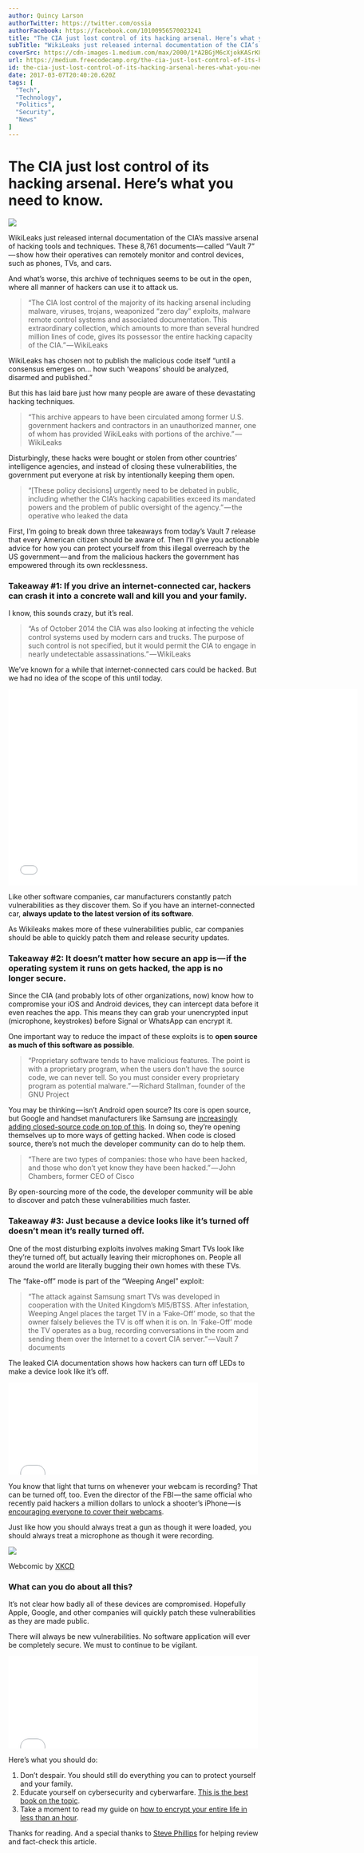 ```yaml
---
author: Quincy Larson
authorTwitter: https://twitter.com/ossia
authorFacebook: https://facebook.com/10100956570023241
title: "The CIA just lost control of its hacking arsenal. Here’s what you need to know."
subTitle: "WikiLeaks just released internal documentation of the CIA’s massive arsenal of hacking tools and techniques. These 8,761 documents — call..."
coverSrc: https://cdn-images-1.medium.com/max/2000/1*A2BGjM6cXjokKASrK8oLMA.jpeg
url: https://medium.freecodecamp.org/the-cia-just-lost-control-of-its-hacking-arsenal-heres-what-you-need-to-know-ea69fc1ce38c
id: the-cia-just-lost-control-of-its-hacking-arsenal-heres-what-you-need-to-know-ea69fc1ce38c
date: 2017-03-07T20:40:20.620Z
tags: [
  "Tech",
  "Technology",
  "Politics",
  "Security",
  "News"
]
---
```

# The CIA just lost control of its hacking arsenal. Here’s what you need to know.







![](https://cdn-images-1.medium.com/max/2000/1*A2BGjM6cXjokKASrK8oLMA.jpeg)







WikiLeaks just released internal documentation of the CIA’s massive arsenal of hacking tools and techniques. These 8,761 documents — called “Vault 7” — show how their operatives can remotely monitor and control devices, such as phones, TVs, and cars.

And what’s worse, this archive of techniques seems to be out in the open, where all manner of hackers can use it to attack us.

> “The CIA lost control of the majority of its hacking arsenal including malware, viruses, trojans, weaponized “zero day” exploits, malware remote control systems and associated documentation. This extraordinary collection, which amounts to more than several hundred million lines of code, gives its possessor the entire hacking capacity of the CIA.” — WikiLeaks

WikiLeaks has chosen not to publish the malicious code itself “until a consensus emerges on… how such ‘weapons’ should be analyzed, disarmed and published.”

But this has laid bare just how many people are aware of these devastating hacking techniques.

> “This archive appears to have been circulated among former U.S. government hackers and contractors in an unauthorized manner, one of whom has provided WikiLeaks with portions of the archive.” — WikiLeaks

Disturbingly, these hacks were bought or stolen from other countries’ intelligence agencies, and instead of closing these vulnerabilities, the government put everyone at risk by intentionally keeping them open.

> “[These policy decisions] urgently need to be debated in public, including whether the CIA’s hacking capabilities exceed its mandated powers and the problem of public oversight of the agency.” — the operative who leaked the data

First, I’m going to break down three takeaways from today’s Vault 7 release that every American citizen should be aware of. Then I’ll give you actionable advice for how you can protect yourself from this illegal overreach by the US government — and from the malicious hackers the government has empowered through its own recklessness.

### Takeaway #1: If you drive an internet-connected car, hackers can crash it into a concrete wall and kill you and your family.

I know, this sounds crazy, but it’s real.

> “As of October 2014 the CIA was also looking at infecting the vehicle control systems used by modern cars and trucks. The purpose of such control is not specified, but it would permit the CIA to engage in nearly undetectable assassinations.” — WikiLeaks

We’ve known for a while that internet-connected cars could be hacked. But we had no idea of the scope of this until today.





<iframe data-width="854" data-height="480" width="700" height="393" src="/media/91c6268d78725084e1b6399b1417f733?postId=ea69fc1ce38c" data-media-id="91c6268d78725084e1b6399b1417f733" data-thumbnail="https://i.embed.ly/1/image?url=https%3A%2F%2Fi.ytimg.com%2Fvi%2FMK0SrxBC1xs%2Fhqdefault.jpg&amp;key=4fce0568f2ce49e8b54624ef71a8a5bd" allowfullscreen="" frameborder="0"></iframe>





Like other software companies, car manufacturers constantly patch vulnerabilities as they discover them. So if you have an internet-connected car, **always update to the latest version of its software**.

As Wikileaks makes more of these vulnerabilities public, car companies should be able to quickly patch them and release security updates.

### Takeaway #2: It doesn’t matter how secure an app is — if the operating system it runs on gets hacked, the app is no longer secure.

Since the CIA (and probably lots of other organizations, now) know how to compromise your iOS and Android devices, they can intercept data before it even reaches the app. This means they can grab your unencrypted input (microphone, keystrokes) before Signal or WhatsApp can encrypt it.

One important way to reduce the impact of these exploits is to **open source as much of this software as possible**.

> “Proprietary software tends to have malicious features. The point is with a proprietary program, when the users don’t have the source code, we can never tell. So you must consider every proprietary program as potential malware.” — Richard Stallman, founder of the GNU Project

You may be thinking — isn’t Android open source? Its core is open source, but Google and handset manufacturers like Samsung are [increasingly adding closed-source code on top of this](https://arstechnica.com/gadgets/2013/10/googles-iron-grip-on-android-controlling-open-source-by-any-means-necessary/). In doing so, they’re opening themselves up to more ways of getting hacked. When code is closed source, there’s not much the developer community can do to help them.

> “There are two types of companies: those who have been hacked, and those who don’t yet know they have been hacked.” — John Chambers, former CEO of Cisco

By open-sourcing more of the code, the developer community will be able to discover and patch these vulnerabilities much faster.

### Takeaway #3: Just because a device looks like it’s turned off doesn’t mean it’s really turned off.

One of the most disturbing exploits involves making Smart TVs look like they’re turned off, but actually leaving their microphones on. People all around the world are literally bugging their own homes with these TVs.

The “fake-off” mode is part of the “Weeping Angel” exploit:

> “The attack against Samsung smart TVs was developed in cooperation with the United Kingdom’s MI5/BTSS. After infestation, Weeping Angel places the target TV in a ‘Fake-Off’ mode, so that the owner falsely believes the TV is off when it is on. In ‘Fake-Off’ mode the TV operates as a bug, recording conversations in the room and sending them over the Internet to a covert CIA server.” — Vault 7 documents

The leaked CIA documentation shows how hackers can turn off LEDs to make a device look like it’s off.





<iframe data-width="500" data-height="185" width="500" height="185" src="/media/3798a88a74edfd28388b6fb22babc476?postId=ea69fc1ce38c" data-media-id="3798a88a74edfd28388b6fb22babc476" data-thumbnail="https://i.embed.ly/1/image?url=https%3A%2F%2Fpbs.twimg.com%2Fmedia%2FB9T_ejfCIAEAXpY.png%3Alarge&amp;key=4fce0568f2ce49e8b54624ef71a8a5bd" allowfullscreen="" frameborder="0"></iframe>





You know that light that turns on whenever your webcam is recording? That can be turned off, too. Even the director of the FBI — the same official who recently paid hackers a million dollars to unlock a shooter’s iPhone — is [encouraging everyone to cover their webcams](http://thehill.com/policy/national-security/295933-fbi-director-cover-up-your-webcam).

Just like how you should always treat a gun as though it were loaded, you should always treat a microphone as though it were recording.



![](https://cdn-images-1.medium.com/max/1600/1*JPwTq5dUO1Pj93QGOrs4-A.png)

Webcomic by [XKCD](https://xkcd.com/1807/)



### What can you do about all this?

It’s not clear how badly all of these devices are compromised. Hopefully Apple, Google, and other companies will quickly patch these vulnerabilities as they are made public.

There will always be new vulnerabilities. No software application will ever be completely secure. We must to continue to be vigilant.





<iframe data-width="500" data-height="185" width="500" height="185" src="/media/ba40f748f47aaffd2d7639805a56904d?postId=ea69fc1ce38c" data-media-id="ba40f748f47aaffd2d7639805a56904d" data-thumbnail="https://i.embed.ly/1/image?url=https%3A%2F%2Fpbs.twimg.com%2Fmedia%2FC6VZKymXEAADeS1.jpg%3Alarge&amp;key=4fce0568f2ce49e8b54624ef71a8a5bd" allowfullscreen="" frameborder="0"></iframe>





Here’s what you should do:

1.  Don’t despair. You should still do everything you can to protect yourself and your family.
2.  Educate yourself on cybersecurity and cyberwarfare. [This is the best book on the topic](http://amzn.to/2mjheuO).
3.  Take a moment to read my guide on [how to encrypt your entire life in less than an hour](https://medium.freecodecamp.com/tor-signal-and-beyond-a-law-abiding-citizens-guide-to-privacy-1a593f2104c3#.1sx4ibwny).

Thanks for reading. And a special thanks to [Steve Phillips](https://twitter.com/elimisteve/) for helping review and fact-check this article.








